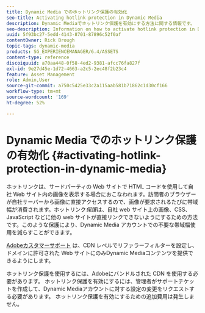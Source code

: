 ```yaml
---
title: Dynamic Media でのホットリンク保護の有効化
seo-title: Activating hotlink protection in Dynamic Media
description: Dynamic Mediaでホットリンク保護を有効にする方法に関する情報です。
seo-description: Information on how to activate hotlink protection in Dynamic Media.
uuid: 5f93bc27-5edd-4143-8701-87896c52f0af
contentOwner: Rick Brough
topic-tags: dynamic-media
products: SG_EXPERIENCEMANAGER/6.4/ASSETS
content-type: reference
discoiquuid: a70aa448-0f58-4ed2-9381-afcc76fa827f
exl-id: 9e27d45e-1d72-4663-a2c5-2ec48f2b23c4
feature: Asset Management
role: Admin,User
source-git-commit: a750c5425e33c2a115aab581b71862c1d30cf166
workflow-type: tm+mt
source-wordcount: '169'
ht-degree: 52%

---
```


# Dynamic Media でのホットリンク保護の有効化 {#activating-hotlink-protection-in-dynamic-media}

ホットリンクは、サードパーティの Web サイトで HTML コードを使用して自社 Web サイト内の画像を表示する場合におこなわれます。訪問者のブラウザーが自社サーバーから画像に直接アクセスするので、画像が要求されるたびに帯域幅が消費されます。ホットリンク&#x200B;*保護*&#x200B;は、自社 web サイト上の画像、CSS、JavaScript などに他の web サイトが直接リンクできないようにするための方法です。このような保護により、Dynamic Media アカウントでの不要な帯域幅使用を減らすことができます。

[Adobeカスタマーサポート](https://experienceleague.adobe.com/?support-solution=Experience+Manager&amp;lang=ja#support) は、CDN レベルでリファラーフィルターを設定し、ドメインに許可された Web サイトにのみDynamic Mediaコンテンツを提供できるようにします。

ホットリンク保護を使用するには、Adobeにバンドルされた CDN を使用する必要があります。 ホットリンク保護を有効にするには、管理者がサポートチケットを作成して、Dynamic Mediaアカウントに対する設定の変更をリクエストする必要があります。 ホットリンク保護を有効にするための追加費用は発生しません。
